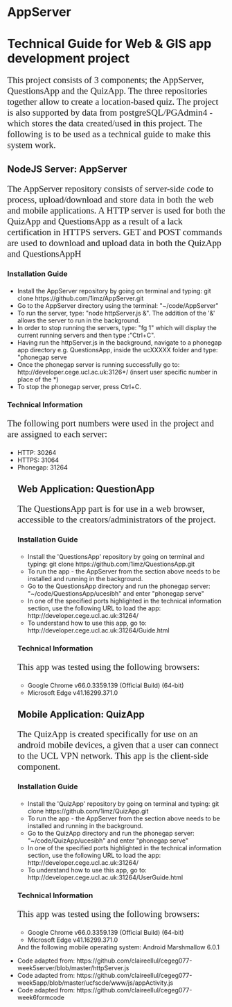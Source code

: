 # AppServer

<h1>Technical Guide for Web & GIS app development project </h1>
<p style="font-family:calibri;font-size:150%;"> 
          This project consists of 3 components; the AppServer, QuestionsApp and the QuizApp. The  three repositories together allow to create a location-based quiz. The project is also supported by data from postgreSQL/PGAdmin4 - which stores the data created/used in this project. The following is to be used as a technical guide to make this system work.</p>
          
<h2> NodeJS Server: AppServer </h2>
          <p style="font-family:calibri;font-size:150%;"> 
                                                        The AppServer repository consists of server-side code to 
                                                        process, upload/download and store data in both the web and mobile
                                                        applications. A HTTP server is used for both the QuizApp and QuestionsApp as a result of a lack certification in HTTPS servers.
  GET and POST commands are used to download and upload data in both the QuizApp and QuestionsAppH</p>

<h3> Installation Guide </h3>
          <p style="font-family:calibri;font-size:150%;">
          <ul>
          <li>Install the AppServer repository by going on terminal and typing: git clone https://github.com/1imz/AppServer.git </li>
          <li>Go to the AppServer directory using the terminal: "~/code/AppServer"</li>
          <li>To run the server, type: "node httpServer.js &". The addition of the '&' allows the server to run in the background.</li>
          <li>In order to stop running the servers, type: "fg 1" which will display the current running servers and then type :"Ctrl+C". 
          <li> Having run the httpServer.js in the background, navigate to a phonegap app directory e.g. QuestionsApp, inside the ucXXXXX folder and type: "phonegap serve
          </li>
            <li>Once the phonegap server is running successfully go to: http://developer.cege.ucl.ac.uk:3126*/ (insert user specific number in place of the *)</li>
          <li>To stop the phonegap server, press Ctrl+C.</li>
          </ul></p>

<h3> Technical Information </h3>
<p style="font-family:calibri;font-size:150%;">
The following port numbers were used in the project and are assigned to each server:
<ul>
          <li>HTTP: 30264</li>
          <li>HTTPS: 31064</li>
          <li>Phonegap: 31264</li>
                                                  
<h2> Web Application: QuestionApp </h2>
<p style="font-family:calibri;font-size:150%;"> The QuestionsApp part is for use in a web browser, accessible to the creators/administrators of the project. </p>

<h3> Installation Guide </h3>
<p style="font-family:calibri; font-size:150%;">
<ul>
<li>Install the 'QuestionsApp' repository by going on terminal and typing: git clone https://github.com/1imz/QuestionsApp.git </li>
<li> To run the app - the AppServer from the section above needs to be installed and running in the background. </li>
<li>Go to the QuestionsApp directory and run the phonegap server: "~/code/QuestionsApp/ucesibh" and enter "phonegap serve"</li>
<li>In one of the specified ports highlighted in the technical information section, use the following URL to load the app: http://developer.cege.ucl.ac.uk:31264/ </li>
<li>To understand how to use this app, go to: http://developer.cege.ucl.ac.uk:31264/Guide.html </li></ul></p>

<h3> Technical Information </h3>
<p style="font-family:calibri; font-size:150%;"> 
This app was tested using the following browsers:
          <ul>
          <li>Google Chrome v66.0.3359.139 (Official Build) (64-bit)</li>
          <li>Microsoft Edge v41.16299.371.0</li>
          </ul></p>

<h2>Mobile Application: QuizApp </h2>
<p style="font-family:calibri;font-size:150%;">The QuizApp is created specifically for use on an android mobile devices,  a given that a user can connect to the UCL VPN network. This app is the client-side component. </p>

<h3> Installation Guide </h3>
<p style="font-family:calibri; font-size:150%;">
<ul>
<li>Install the 'QuizApp' repository by going on terminal and typing: git clone https://github.com/1imz/QuizApp.git </li>
<li> To run the app - the AppServer from the section above needs to be installed and running in the background. </li>
<li>Go to the QuizApp directory and run the phonegap server: "~/code/QuizApp/ucesibh" and enter "phonegap serve"</li>
<li>In one of the specified ports highlighted in the technical information section, use the following URL to load the app: http://developer.cege.ucl.ac.uk:31264/ </li>
<li>To understand how to use this app, go to: http://developer.cege.ucl.ac.uk:31264/UserGuide.html </li></ul></p>

<h3> Technical Information </h3>
<p style="font-family:calibri; font-size:150%;"> 
This app was tested using the following browsers:
          <ul>
          <li>Google Chrome v66.0.3359.139 (Official Build) (64-bit)</li>
          <li>Microsoft Edge v41.16299.371.0</li>
          </ul>
And the following mobile operating system:
          Android Marshmallow 6.0.1</p>

<li>Code adapted from: https://github.com/claireellul/cegeg077-week5server/blob/master/httpServer.js</li>
<li>Code adapted from: https://github.com/claireellul/cegeg077-week5app/blob/master/ucfscde/www/js/appActivity.js</li>
<li>Code adapted from: https://github.com/claireellul/cegeg077-week6formcode</li>

            
          
            
